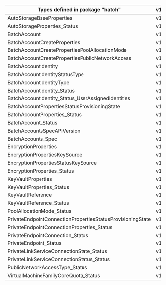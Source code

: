 | Types defined in package "batch"                           | v1alpha1api20210101 |
|------------------------------------------------------------|---------------------|
| AutoStorageBaseProperties                                  | v1alpha1api20210101 |
| AutoStorageProperties_Status                               | v1alpha1api20210101 |
| BatchAccount                                               | v1alpha1api20210101 |
| BatchAccountCreateProperties                               | v1alpha1api20210101 |
| BatchAccountCreatePropertiesPoolAllocationMode             | v1alpha1api20210101 |
| BatchAccountCreatePropertiesPublicNetworkAccess            | v1alpha1api20210101 |
| BatchAccountIdentity                                       | v1alpha1api20210101 |
| BatchAccountIdentityStatusType                             | v1alpha1api20210101 |
| BatchAccountIdentityType                                   | v1alpha1api20210101 |
| BatchAccountIdentity_Status                                | v1alpha1api20210101 |
| BatchAccountIdentity_Status_UserAssignedIdentities         | v1alpha1api20210101 |
| BatchAccountPropertiesStatusProvisioningState              | v1alpha1api20210101 |
| BatchAccountProperties_Status                              | v1alpha1api20210101 |
| BatchAccount_Status                                        | v1alpha1api20210101 |
| BatchAccountsSpecAPIVersion                                | v1alpha1api20210101 |
| BatchAccounts_Spec                                         | v1alpha1api20210101 |
| EncryptionProperties                                       | v1alpha1api20210101 |
| EncryptionPropertiesKeySource                              | v1alpha1api20210101 |
| EncryptionPropertiesStatusKeySource                        | v1alpha1api20210101 |
| EncryptionProperties_Status                                | v1alpha1api20210101 |
| KeyVaultProperties                                         | v1alpha1api20210101 |
| KeyVaultProperties_Status                                  | v1alpha1api20210101 |
| KeyVaultReference                                          | v1alpha1api20210101 |
| KeyVaultReference_Status                                   | v1alpha1api20210101 |
| PoolAllocationMode_Status                                  | v1alpha1api20210101 |
| PrivateEndpointConnectionPropertiesStatusProvisioningState | v1alpha1api20210101 |
| PrivateEndpointConnectionProperties_Status                 | v1alpha1api20210101 |
| PrivateEndpointConnection_Status                           | v1alpha1api20210101 |
| PrivateEndpoint_Status                                     | v1alpha1api20210101 |
| PrivateLinkServiceConnectionState_Status                   | v1alpha1api20210101 |
| PrivateLinkServiceConnectionStatus_Status                  | v1alpha1api20210101 |
| PublicNetworkAccessType_Status                             | v1alpha1api20210101 |
| VirtualMachineFamilyCoreQuota_Status                       | v1alpha1api20210101 |

